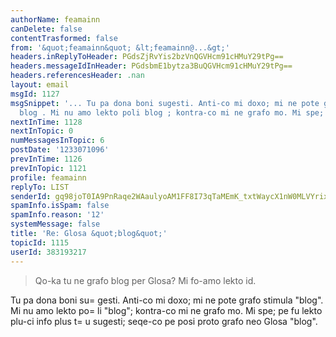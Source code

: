 ```yaml
---
authorName: feamainn
canDelete: false
contentTrasformed: false
from: '&quot;feamainn&quot; &lt;feamainn@...&gt;'
headers.inReplyToHeader: PGdsZjRvYis2bzVnQGVHcm91cHMuY29tPg==
headers.messageIdInHeader: PGdsbmE1bytza3BuQGVHcm91cHMuY29tPg==
headers.referencesHeader: .nan
layout: email
msgId: 1127
msgSnippet: '... Tu pa dona boni sugesti. Anti-co mi doxo; mi ne pote grafo stimula
  blog . Mi nu amo lekto poli blog ; kontra-co mi ne grafo mo. Mi spe; pe fu lekto'
nextInTime: 1128
nextInTopic: 0
numMessagesInTopic: 6
postDate: '1233071096'
prevInTime: 1126
prevInTopic: 1121
profile: feamainn
replyTo: LIST
senderId: gq98joT0IA9PnRaqe2WAaulyoAM1FF8I73qTaMEmK_txtWaycX1nW0MLVYrixNCJz4X92iFZ5UBjb9adLMB7xF3AB9Bp8A
spamInfo.isSpam: false
spamInfo.reason: '12'
systemMessage: false
title: 'Re: Glosa &quot;blog&quot;'
topicId: 1115
userId: 383193217
---
```


> Qo-ka tu ne grafo blog per Glosa? Mi fo-amo lekto id.

Tu pa dona boni su=
gesti. Anti-co mi doxo; mi ne pote grafo stimula
"blog". Mi nu amo lekto po=
li "blog"; kontra-co mi ne grafo mo. Mi spe;
pe fu lekto plu-ci info plus t=
u sugesti; seqe-co pe posi proto grafo
neo Glosa "blog".


